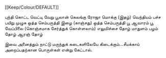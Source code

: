 [[Keep/Colour/DEFAULT]] 

புந்தி கொட்ட
வெட்டி வேறு
பூலான் கெலங்கு
ரோஜா மொக்கு (இதழ்)
வெந்தியம்
பச்ச பயிறு முழுசு
ஒத்த செம்பருத்தி இழை (காஞ்சது)
ஒத்த செம்பருத்தி  பூ
ஆவாரம் பூ 
வேப்பிலை (கொஞ்சமாக சேர்த்துக் கொள்ளலாம்)
எலுமிச்சை தோழ்
மாதுளம் பழம் தோழ்
ஆரஞ் தோழ்


இவை அனைத்தும் நாட்டு மருந்துக் கடைகளிலேயே  கிடைக்கும்...சீயக்காய் அறைப்பதற்கான பொருள்கள் என்று கேட்டால்.
